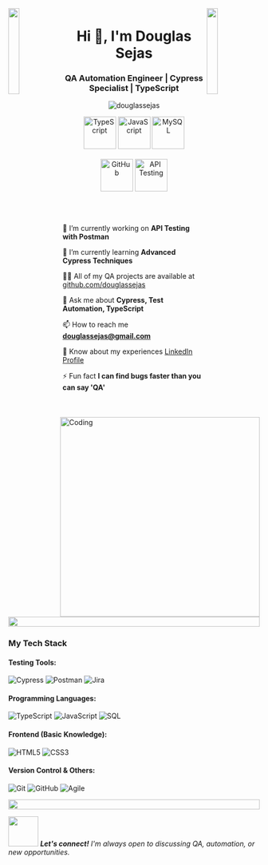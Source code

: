 <img align="left" src="https://user-images.githubusercontent.com/65187002/144930161-2f783401-8d27-4fdf-a2f7-cc0ba32f1f1f.gif" width="21%" style="display:inline;">
<img align="right" src="https://user-images.githubusercontent.com/65187002/144930161-2f783401-8d27-4fdf-a2f7-cc0ba32f1f1f.gif" width="21%" style="display:inline;">

<h1 align="center">Hi 👋, I'm Douglas Sejas</h1>
<h3 align="center">QA Automation Engineer | Cypress Specialist | TypeScript</h3>

<p align="center"> 
 <img src="https://komarev.com/ghpvc/?username=douglassejas&label=Profile%20views&color=0e75b6&style=flat" alt="douglassejas" /> 
</p>

<div align="center">
  <img src="https://techstack-generator.vercel.app/ts-icon.svg" alt="TypeScript" width="65" height="65" />
  <img src="https://techstack-generator.vercel.app/js-icon.svg" alt="JavaScript" width="65" height="65" />
  <img src="https://techstack-generator.vercel.app/mysql-icon.svg" alt="MySQL" width="65" height="65" />
</div>

<br>

<div align="center">
  <img src="https://techstack-generator.vercel.app/github-icon.svg" alt="GitHub" width="65" height="65" />
  <img src="https://techstack-generator.vercel.app/restapi-icon.svg" alt="API Testing" width="65" height="65" />
</div>


<img align="right" alt="Coding" width="400" src="https://github.com/douglassejas/douglassejas/blob/main/code.gif">

<br><br>

🔭 I’m currently working on **API Testing with Postman**

🌱 I’m currently learning **Advanced Cypress Techniques**

👨‍💻 All of my QA projects are available at [github.com/douglassejas](https://github.com/douglassejas)

💬 Ask me about **Cypress, Test Automation, TypeScript**

📫 How to reach me **douglassejas@gmail.com**

📄 Know about my experiences [LinkedIn Profile](https://linkedin.com/in/douglassejas)

⚡ Fun fact **I can find bugs faster than you can say 'QA'**

<img src="https://i.imgur.com/dBaSKWF.gif" height="20" width="100%">

### My Tech Stack

#### Testing Tools:
![Cypress](http://img.shields.io/badge/-Cypress-17202C?style=flat-square&logo=cypress&logoColor=white)
![Postman](http://img.shields.io/badge/-Postman-FF6C37?style=flat-square&logo=postman&logoColor=white)
![Jira](http://img.shields.io/badge/-Jira-0052CC?style=flat-square&logo=jira&logoColor=white)

#### Programming Languages:
![TypeScript](http://img.shields.io/badge/-TypeScript-3178C6?style=flat-square&logo=typescript&logoColor=white)
![JavaScript](http://img.shields.io/badge/-JavaScript-F7DF1E?style=flat-square&logo=javascript&logoColor=black)
![SQL](http://img.shields.io/badge/-SQL-4479A1?style=flat-square&logo=mysql&logoColor=white)

#### Frontend (Basic Knowledge):
![HTML5](http://img.shields.io/badge/-HTML5-E34F26?style=flat-square&logo=html5&logoColor=white)
![CSS3](http://img.shields.io/badge/-CSS3-1572B6?style=flat-square&logo=css3&logoColor=white)

#### Version Control & Others:
![Git](http://img.shields.io/badge/-Git-F05032?style=flat-square&logo=git&logoColor=white)
![GitHub](http://img.shields.io/badge/-GitHub-181717?style=flat-square&logo=github&logoColor=white)
![Agile](http://img.shields.io/badge/-Agile-0096D6?style=flat-square&logo=agile&logoColor=white)

<img src="https://i.imgur.com/dBaSKWF.gif" height="20" width="100%">


<img src="https://media.giphy.com/media/LnQjpWaON8nhr21vNW/giphy.gif" width="60"> <em><b>Let's connect!</b> I'm always open to discussing QA, automation, or new opportunities.</em>
